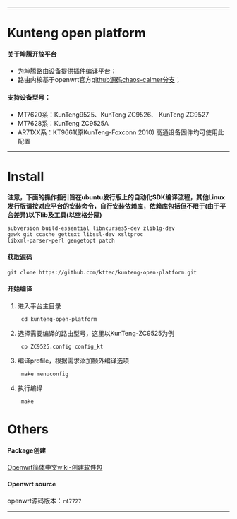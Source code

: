 ----

# Kunteng open platform


#### 关于坤腾开放平台

- 为坤腾路由设备提供插件编译平台；
- 路由内核基于openwrt官方[github源码chaos-calmer分支](https://github.com/openwrt/openwrt/tree/chaos_calmer)；


#### 支持设备型号：

- MT7620系：KunTeng9525、KunTeng ZC9526、 KunTeng ZC9527
- MT7628系：KunTeng ZC9525A
- AR71XX系：KT9661(原KunTeng-Foxconn 2010) 高通设备固件均可使用此配置

----

# Install

**注意，下面的操作指引旨在ubuntu发行版上的自动化SDK编译流程，其他Linux发行版请按对应平台的安装命令，自行安装依赖库，依赖库包括但不限于(由于平台差异)以下lib及工具(以空格分隔)**

```
subversion build-essential libncurses5-dev zlib1g-dev 
gawk git ccache gettext libssl-dev xsltproc 
libxml-parser-perl gengetopt patch
```

#### 获取源码

    git clone https://github.com/kttec/kunteng-open-platform.git

#### 开始编译

1. 进入平台主目录

		cd kunteng-open-platform	

2. 选择需要编译的路由型号，这里以KunTeng-ZC9525为例

		cp ZC9525.config config_kt 
		
3. 编译profile，根据需求添加额外编译选项

		make menuconfig

4. 执行编译

		make


# Others

#### Package创建

[Openwrt简体中文wiki-创建软件包](https://wiki.openwrt.org/zh-cn/doc/devel/packages)

#### Openwrt source

openwrt源码版本：`r47727`

----


